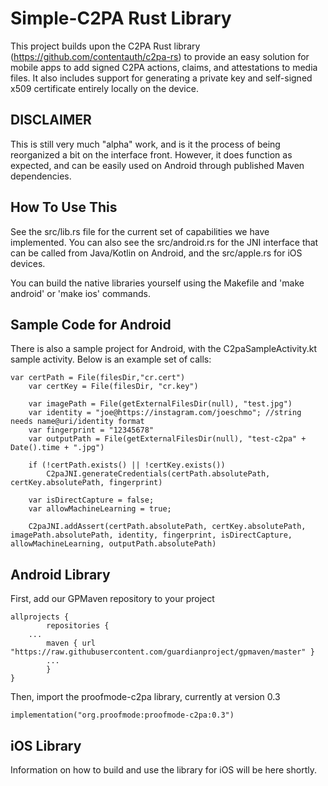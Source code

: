 # Simple-C2PA Rust Library

This project builds upon the C2PA Rust library (https://github.com/contentauth/c2pa-rs) to provide an easy solution for mobile apps to add signed C2PA actions, claims, and attestations to media files. It also includes support for generating a private key and self-signed x509 certificate entirely locally on the device.

## DISCLAIMER

This is still very much "alpha" work, and is it the process of being reorganized a bit on the interface front. However, it does function as expected, and can be easily used on Android through published Maven dependencies.

## How To Use This

See the src/lib.rs file for the current set of capabilities we have implemented. You can also see the src/android.rs for the JNI interface that can be called from Java/Kotlin on Android, and the src/apple.rs for iOS devices.

You can build the native libraries yourself using the Makefile and 'make android' or 'make ios' commands.

## Sample Code for Android

There is also a sample project for Android, with the C2paSampleActivity.kt sample activity. Below is an example set of calls:

	var certPath = File(filesDir,"cr.cert")
        var certKey = File(filesDir, "cr.key")

        var imagePath = File(getExternalFilesDir(null), "test.jpg")
        var identity = "joe@https://instagram.com/joeschmo"; //string needs name@uri/identity format
        var fingerprint = "12345678"
        var outputPath = File(getExternalFilesDir(null), "test-c2pa" + Date().time + ".jpg")

        if (!certPath.exists() || !certKey.exists())
            C2paJNI.generateCredentials(certPath.absolutePath, certKey.absolutePath, fingerprint)

        var isDirectCapture = false;
        var allowMachineLearning = true;

        C2paJNI.addAssert(certPath.absolutePath, certKey.absolutePath, imagePath.absolutePath, identity, fingerprint, isDirectCapture, allowMachineLearning, outputPath.absolutePath)


## Android Library

First, add our GPMaven repository to your project

	allprojects {
    		repositories {
		...
        	maven { url "https://raw.githubusercontent.com/guardianproject/gpmaven/master" }
       		...
    		}
	}

Then, import the proofmode-c2pa library, currently at version 0.3

	implementation("org.proofmode:proofmode-c2pa:0.3")

## iOS Library

Information on how to build and use the library for iOS will be here shortly.

